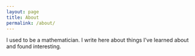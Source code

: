 ```yaml
---
layout: page
title: About
permalink: /about/
---
```


I used to be a mathematician. I write here about things I've learned about and found interesting. 
